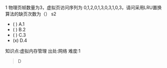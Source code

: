 1
物理页帧数量为3，虚拟页访问序列为 0,1,2,0,1,3,0,3,1,0,3，请问采用LRU置换算法的缺页次数为（） s2
- ( ) A.1
- ( ) B.2
- ( ) C.3
- (x) D.4

知识点:虚拟内存管理
出处:网络
难度:1
> D
